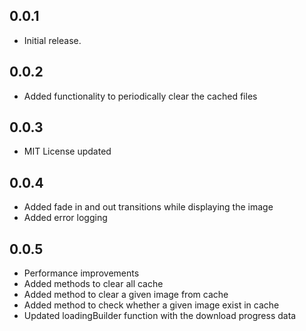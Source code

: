 ## 0.0.1

* Initial release.


## 0.0.2

* Added functionality to periodically clear the cached files

## 0.0.3

* MIT License updated

## 0.0.4

* Added fade in and out transitions while displaying the image
* Added error logging

## 0.0.5

* Performance improvements
* Added methods to clear all cache
* Added method to clear a given image from cache
* Added method to check whether a given image exist in cache
* Updated loadingBuilder function with the download progress data 